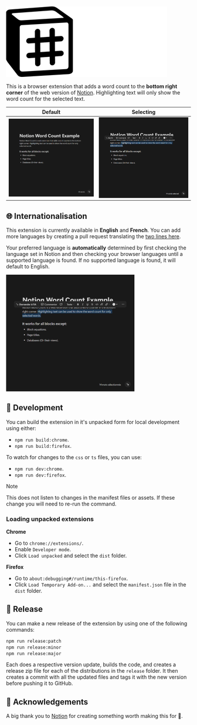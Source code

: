 ![Notion Word Count](./images/notion-word-count-banner.png)

This is a browser extension that adds a word count to the **bottom right corner** of the web version of [Notion](https://www.notion.so/). Highlighting text will only show the word count for the selected text.

| Default | Selecting |
| ------- | --------- |
| ![A simple notion page with a word count displayed in the bottom right corner.](./images/word_count_example.png) | ![A simple notion page with a word count displayed for the selected text in the bottom right corner.](./images/word_count_selecting_example.png) | 


## 🌐 Internationalisation

This extension is currently available in **English** and **French**. You can add more languages by creating a pull request translating the [two lines here](./src/i18n/translations.ts).

Your preferred language is **automatically** determined by first checking the language set in Notion and then checking your browser languages until a supported language is found. If no supported language is found, it will default to English.

<img alt="A simple notion page with a word count displayed in French for the selected text in the bottom right corner" src="./images/word_count_selecting_french_example.png" width=350px/>

## 🔨 Development

You can build the extension in it's unpacked form for local development using either:
* `npm run build:chrome`.
* `npm run build:firefox`.

To watch for changes to the `css` or `ts` files, you can use:
* `npm run dev:chrome`.
* `npm run dev:firefox`.
> [!NOTE]
> This does not listen to changes in the manifest files or assets. If these change you will need to re-run the command.

### Loading unpacked extensions

**Chrome**
- Go to `chrome://extensions/`.
- Enable `Developer mode`.
- Click `Load unpacked` and select the `dist` folder.

**Firefox**
- Go to `about:debugging#/runtime/this-firefox`.
- Click `Load Temporary Add-on...` and select the `manifest.json` file in the `dist` folder.

## 🚀 Release

You can make a new release of the extension by using one of the following commands:
```sh
npm run release:patch
npm run release:minor
npm run release:major
```

Each does a respective version update, builds the code, and creates a release zip file for each of the distributions in the `release` folder. It then creates a commit with all the updated files and tags it with the new version before pushing it to GitHub.

## 💌 Acknowledgements

A big thank you to [Notion](https://www.notion.so/) for creating something worth making this for 💖.